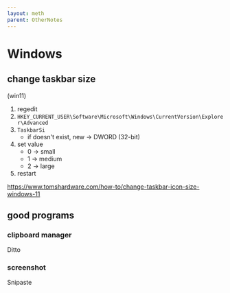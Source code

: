 ```yaml
---
layout: meth
parent: OtherNotes
---
```

# Windows

## change taskbar size
(win11)
1. regedit
2. `HKEY_CURRENT_USER\Software\Microsoft\Windows\CurrentVersion\Explorer\Advanced`
3. `TaskbarSi`
	- if doesn't exist, new → DWORD (32-bit)
4. set value
	- 0 → small
	- 1 → medium
	- 2 → large
5. restart

<https://www.tomshardware.com/how-to/change-taskbar-icon-size-windows-11>

## good programs

### clipboard manager

Ditto

### screenshot

Snipaste